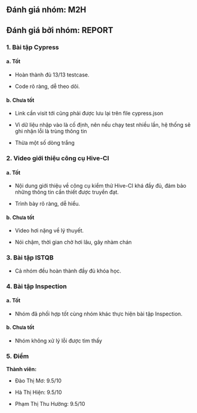 ## Đánh giá nhóm: M2H

## Đánh giá bởi nhóm: REPORT


### 1.	Bài tập Cypress

#### a. Tốt

- Hoàn thành đủ 13/13 testcase.

- Code rõ ràng, dễ theo dõi.

#### b.	Chưa tốt

- Link cần visit tới cũng phải được lưu lại trên file cypress.json

- Vì dữ liệu nhập vào là cố định, nên nếu chạy test nhiều lần, hệ thống sẽ ghi nhận lỗi là trùng thông tin

- Thừa một số dòng trắng


### 2.	Video giới thiệu công cụ Hive-CI

#### a. Tốt

- Nội dung giới thiệu về công cụ kiểm thử Hive-CI khá đầy đủ, đảm bảo những thông tin cần thiết được truyền đạt.

- Trình bày rõ ràng, dễ hiểu.

#### b. Chưa tốt

- Video hơi nặng về lý thuyết.

- Nói chậm, thời gian chờ hơi lâu, gây nhàm chán


### 3. Bài tập ISTQB

- Cả nhóm đều hoàn thành đầy đủ khóa học.


### 4. Bài tập Inspection

#### a. Tốt

- Nhóm đã phối hợp tốt cùng nhóm khác thực hiện bài tập Inspection.

#### b. Chưa tốt

- Nhóm không xử lý lỗi được tìm thấy


### 5.	Điểm

**Thành viên:**

- Đào Thị Mơ: 9.5/10

- Hà Thị Hiện: 9.5/10

- Phạm Thị Thu Hường: 9.5/10
